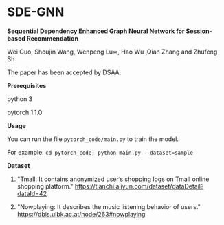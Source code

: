 # SDE-GNN
**Sequential Dependency Enhanced Graph Neural
Network for Session-based Recommendation**

Wei Guo, Shoujin Wang, Wenpeng Lu∗, Hao Wu
,Qian Zhang and Zhufeng Sh

The paper has been accepted by DSAA. 

**Prerequisites**

python 3

pytorch 1.1.0

**Usage**

You can run the file `pytorch_code/main.py` to train the model.

For example: `cd pytorch_code; python main.py --dataset=sample`

**Dataset**

1. "Tmall: It contains anonymized user’s shopping logs on Tmall online shopping platform."
https://tianchi.aliyun.com/dataset/dataDetail?dataId=42

2. "Nowplaying: It describes the music listening behavior of users."
https://dbis.uibk.ac.at/node/263#nowplaying
